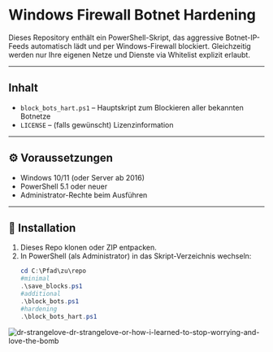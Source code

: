 # Windows Firewall Botnet Hardening

Dieses Repository enthält ein PowerShell-Skript, das aggressive Botnet-IP-Feeds automatisch lädt und per Windows-Firewall blockiert. Gleichzeitig werden nur Ihre eigenen Netze und Dienste via Whitelist explizit erlaubt.

---

## Inhalt

- `block_bots_hart.ps1` – Hauptskript zum Blockieren aller bekannten Botnetze  
- `LICENSE` – (falls gewünscht) Lizenzinformation  

---

## ⚙️ Voraussetzungen

- Windows 10/11 (oder Server ab 2016)  
- PowerShell 5.1 oder neuer  
- Administrator-Rechte beim Ausführen  

---

## 🔧 Installation

1. Dieses Repo klonen oder ZIP entpacken.  
2. In PowerShell (als Administrator) in das Skript-Verzeichnis wechseln:  
   ```powershell
   cd C:\Pfad\zu\repo
   #minimal
   .\save_blocks.ps1
   #additional
   .\block_bots.ps1
   #hardening 
   .\block_bots_hart.ps1

![dr-strangelove-dr-strangelove-or-how-i-learned-to-stop-worrying-and-love-the-bomb](https://github.com/user-attachments/assets/e2d78de6-7873-4459-9d45-614a64a25a67)

